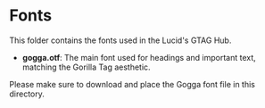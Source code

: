 # Fonts

This folder contains the fonts used in the Lucid's GTAG Hub.

- **gogga.otf**: The main font used for headings and important text, matching the Gorilla Tag aesthetic.

Please make sure to download and place the Gogga font file in this directory. 